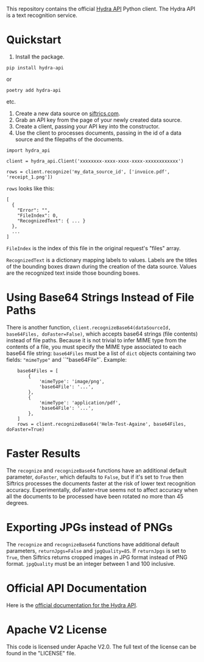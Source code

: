 This repository contains the official [Hydra API](https://siftrics.com/) Python client. The Hydra API is a text recognition service.

# Quickstart

1. Install the package.

```
pip install hydra-api
```

or

```
poetry add hydra-api
```

etc.

1. Create a new data source on [siftrics.com](https://siftrics.com/).
2. Grab an API key from the page of your newly created data source.
3. Create a client, passing your API key into the constructor.
4. Use the client to processes documents, passing in the id of a data source and the filepaths of the documents.

```
import hydra_api

client = hydra_api.Client('xxxxxxxx-xxxx-xxxx-xxxx-xxxxxxxxxxxx')

rows = client.recognize('my_data_source_id', ['invoice.pdf', 'receipt_1.png'])
```

`rows` looks like this:

```
[
  {
    "Error": "",
    "FileIndex": 0,
    "RecognizedText": { ... }
  },
  ...
]
```

`FileIndex` is the index of this file in the original request's "files" array.

`RecognizedText` is a dictionary mapping labels to values. Labels are the titles of the bounding boxes drawn during the creation of the data source. Values are the recognized text inside those bounding boxes.

# Using Base64 Strings Instead of File Paths

There is another function, `client.recognizeBase64(dataSourceId, base64Files, doFaster=False)`, which accepts base64 strings (file contents) instead of file paths. Because it is not trivial to infer MIME type from the contents of a file, you must specify the MIME type associated to each base64 file string: `base64Files` must be a list of `dict` objects containing two fields: `"mimeType"` and ``"base64File"`. Example:

```
    base64Files = [
        {
            'mimeType': 'image/png',
            'base64File': '...',
        },
        {
            'mimeType': 'application/pdf',
            'base64File': '...',
        },
    ]
    rows = client.recognizeBase64('Helm-Test-Againe', base64Files, doFaster=True)
```

# Faster Results

The `recognize` and `recognizeBase64` functions have an additional default parameter, `doFaster`, which defaults to `False`, but if it's set to `True` then Siftrics processes the documents faster at the risk of lower text recognition accuracy. Experimentally, doFaster=true seems not to affect accuracy when all the documents to be processed have been rotated no more than 45 degrees.

# Exporting JPGs instead of PNGs

The `recognize` and `recognizeBase64` functions have additional default parameters, `returnJpgs=False` and `jpgQuality=85`. If `returnJpgs` is set to `True`, then Siftrics returns cropped images in JPG format instead of PNG format. `jpgQuality` must be an integer between 1 and 100 inclusive.

# Official API Documentation

Here is the [official documentation for the Hydra API](https://siftrics.com/docs/hydra.html).

# Apache V2 License

This code is licensed under Apache V2.0. The full text of the license can be found in the "LICENSE" file.
